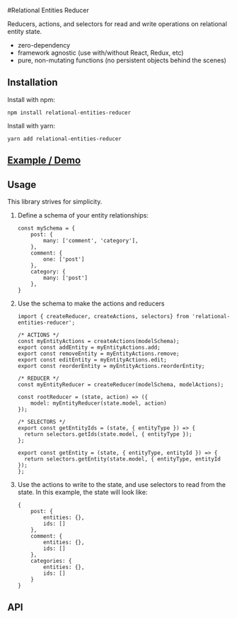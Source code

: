 #Relational Entities Reducer

Reducers, actions, and selectors for read and write operations on relational entity state.
- zero-dependency
- framework agnostic (use with/without React, Redux, etc)
- pure, non-mutating functions (no persistent objects behind the scenes)

## Installation

Install with npm:

`npm install relational-entities-reducer`

Install with yarn:

`yarn add relational-entities-reducer`

## [Example / Demo](https://brietsparks.github.io/react-gh-pages)

## Usage

This library strives for simplicity.

1. Define a schema of your entity relationships:
    
    ```
    const mySchema = {
        post: {
            many: ['comment', 'category'],
        },
        comment: {
            one: ['post']
        },
        category: {
            many: ['post']
        },
    } 
    ```

2. Use the schema to make the actions and reducers
    ```
    import { createReducer, createActions, selectors} from 'relational-entities-reducer';
    
    /* ACTIONS */
    const myEntityActions = createActions(modelSchema);
    export const addEntity = myEntityActions.add;
    export const removeEntity = myEntityActions.remove;
    export const editEntity = myEntityActions.edit;
    export const reorderEntity = myEntityActions.reorderEntity;
    
    /* REDUCER */
    const myEntityReducer = createReducer(modelSchema, modelActions);
    
    const rootReducer = (state, action) => ({
        model: myEntityReducer(state.model, action)    
    });
    
    /* SELECTORS */
    export const getEntityIds = (state, { entityType }) => {
      return selectors.getIds(state.model, { entityType });
    };
    
    export const getEntity = (state, { entityType, entityId }) => {
      return selectors.getEntity(state.model, { entityType, entityId });
    };
    ``` 
3. Use the actions to write to the state, and use selectors to read from the state.
In this example, the state will look like:

    ```
    {
        post: {
            entities: {},
            ids: []
        },
        comment: {
            entities: {},
            ids: []
        },
        categories: {
            entities: {},
            ids: []
        } 
    }
    ```

## API
